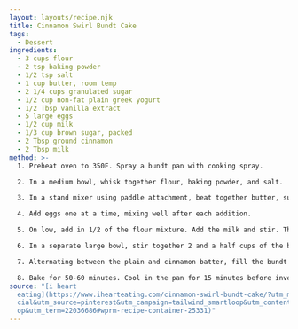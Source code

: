 ```yaml
---
layout: layouts/recipe.njk
title: Cinnamon Swirl Bundt Cake
tags:
  - Dessert
ingredients:
  - 3 cups flour
  - 2 tsp baking powder
  - 1/2 tsp salt
  - 1 cup butter, room temp
  - 2 1/4 cups granulated sugar
  - 1/2 cup non-fat plain greek yogurt
  - 1/2 Tbsp vanilla extract
  - 5 large eggs
  - 1/2 cup milk
  - 1/3 cup brown sugar, packed
  - 2 Tbsp ground cinnamon
  - 2 Tbsp milk
method: >-
  1. Preheat oven to 350F. Spray a bundt pan with cooking spray.

  2. In a medium bowl, whisk together flour, baking powder, and salt.

  3. In a stand mixer using paddle attachment, beat together butter, sugar, and yogurt until combined. Add vanilla and stir to combine.

  4. Add eggs one at a time, mixing well after each addition.

  5. On low, add in 1/2 of the flour mixture. Add the milk and stir. Then the remainder of the flour. Stir until just combined.

  6. In a separate large bowl, stir together 2 and a half cups of the batter with brown sugar, cinnamon and milk until well combined. 

  7. Alternating between the plain and cinnamon batter, fill the bundt pan until all batter is used. 

  8. Bake for 50-60 minutes. Cool in the pan for 15 minutes before inverting on a wire rack to cool completely.
source: "[i heart
  eating](https://www.ihearteating.com/cinnamon-swirl-bundt-cake/?utm_medium=so\
  cial&utm_source=pinterest&utm_campaign=tailwind_smartloop&utm_content=smartlo\
  op&utm_term=22036686#wprm-recipe-container-25331)"
---
```

